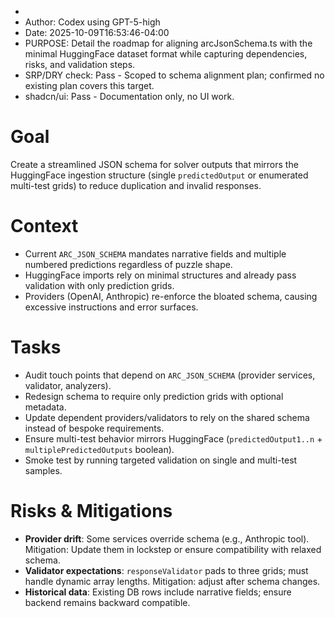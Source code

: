  * 
 * Author: Codex using GPT-5-high
 * Date: 2025-10-09T16:53:46-04:00
 * PURPOSE: Detail the roadmap for aligning arcJsonSchema.ts with the minimal HuggingFace dataset format while capturing dependencies, risks, and validation steps.
 * SRP/DRY check: Pass - Scoped to schema alignment plan; confirmed no existing plan covers this target.
 * shadcn/ui: Pass - Documentation only, no UI work.

# Goal
Create a streamlined JSON schema for solver outputs that mirrors the HuggingFace ingestion structure (single `predictedOutput` or enumerated multi-test grids) to reduce duplication and invalid responses.

# Context
- Current `ARC_JSON_SCHEMA` mandates narrative fields and multiple numbered predictions regardless of puzzle shape.
- HuggingFace imports rely on minimal structures and already pass validation with only prediction grids.
- Providers (OpenAI, Anthropic) re-enforce the bloated schema, causing excessive instructions and error surfaces.

# Tasks
- Audit touch points that depend on `ARC_JSON_SCHEMA` (provider services, validator, analyzers).
- Redesign schema to require only prediction grids with optional metadata.
- Update dependent providers/validators to rely on the shared schema instead of bespoke requirements.
- Ensure multi-test behavior mirrors HuggingFace (`predictedOutput1..n` + `multiplePredictedOutputs` boolean).
- Smoke test by running targeted validation on single and multi-test samples.

# Risks & Mitigations
- **Provider drift**: Some services override schema (e.g., Anthropic tool). Mitigation: Update them in lockstep or ensure compatibility with relaxed schema.
- **Validator expectations**: `responseValidator` pads to three grids; must handle dynamic array lengths. Mitigation: adjust after schema changes.
- **Historical data**: Existing DB rows include narrative fields; ensure backend remains backward compatible.

